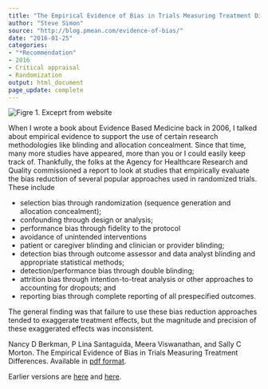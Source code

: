 ```yaml
---
title: "The Empirical Evidence of Bias in Trials Measuring Treatment Differences"
author: "Steve Simon"
source: "http://blog.pmean.com/evidence-of-bias/"
date: "2016-01-25"
categories:
- "*Recommendation"
- 2016
- Critical appraisal
- Randomization
output: html_document
page_update: complete
---
```


![Figre 1. Exceprt from website](http://www.pmean.com/new-images/16/evidence-of-bias01.png)

<div class="notes">

When I wrote a book about Evidence Based Medicine back in 2006, I talked about empirical evidence to support the use of certain research methodologies like blinding and allocation concealment. Since that time, many more studies have appeared, more than you or I could easily keep track of. Thankfully, the folks at the Agency for Healthcare Research and Quality commissioned a report to look at studies that empirically evaluate the bias reduction of several popular approaches used in randomized trials. These include

+ selection bias through randomization (sequence generation and
allocation concealment);
+ confounding through design or analysis;
+ performance bias through fidelity to the protocol
+ avoidance of unintended interventions
+ patient or caregiver blinding and clinician or provider blinding;
+ detection bias through outcome assessor and data analyst blinding and appropriate statistical methods;
+ detection/performance bias through double blinding;
+ attrition bias through intention-to-treat analysis or other approaches to accounting for dropouts; and 
+ reporting bias through complete reporting of all prespecified outcomes.

The general finding was that failure to use these bias reduction approaches tended to exaggerate treatment effects, but the magnitude and precision of these exaggerated effects was inconsistent.

Nancy D Berkman, P Lina Santaguida, Meera Viswanathan, and Sally C Morton. The Empirical Evidence of Bias in Trials Measuring Treatment Differences. Available in [pdf format][berk1].


[berk1]: http://www.ncbi.nlm.nih.gov/books/NBK253181/

</div>
 
Earlier versions are [here][sim1] and [here][sim2].
 
[sim1]: http://blog.pmean.com/evidence-of-bias/
[sim2]: http://new.pmean.com/evidence-of-bias/
 
